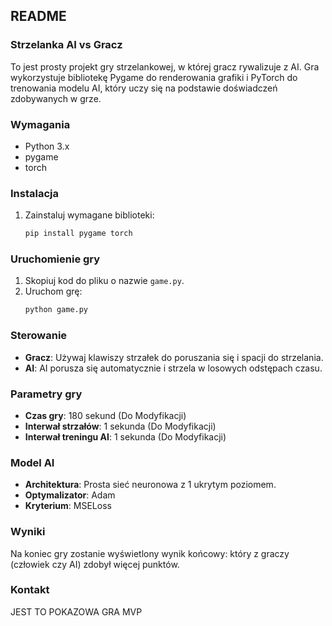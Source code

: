 ## README

### Strzelanka AI vs Gracz

To jest prosty projekt gry strzelankowej, w której gracz rywalizuje z AI. 
Gra wykorzystuje bibliotekę Pygame do renderowania grafiki i PyTorch do trenowania modelu AI, który uczy się na podstawie doświadczeń zdobywanych w grze.

### Wymagania

- Python 3.x
- pygame
- torch

### Instalacja

1. Zainstaluj wymagane biblioteki:
   ```bash
   pip install pygame torch
   ```

### Uruchomienie gry

1. Skopiuj kod do pliku o nazwie `game.py`.
2. Uruchom grę:
   ```bash
   python game.py
   ```

### Sterowanie

- **Gracz**: Używaj klawiszy strzałek do poruszania się i spacji do strzelania.
- **AI**: AI porusza się automatycznie i strzela w losowych odstępach czasu.

### Parametry gry

- **Czas gry**: 180 sekund (Do Modyfikacji)
- **Interwał strzałów**: 1 sekunda (Do Modyfikacji)
- **Interwał treningu AI**: 1 sekunda (Do Modyfikacji)

### Model AI

- **Architektura**: Prosta sieć neuronowa z 1 ukrytym poziomem.
- **Optymalizator**: Adam
- **Kryterium**: MSELoss

### Wyniki

Na koniec gry zostanie wyświetlony wynik końcowy: który z graczy (człowiek czy AI) zdobył więcej punktów.

### Kontakt

JEST TO POKAZOWA GRA MVP

